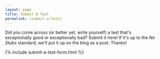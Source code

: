 ```yaml
---
layout: page
title: Submit A Test
permalink: /submit-a-test/
---
```


Did you come across (or better yet, write yourself) a test that's exceptionally good or exceptionally bad?  Submit it here!  If it's up to the _No Stubs_ standard, we'll put it up on the blog as a post.  Thanks!

{% include submit-a-test-form.html %}